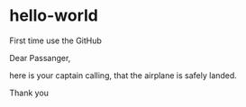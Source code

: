 # hello-world
First time use the GitHub

Dear Passanger,

here is your captain calling, that the airplane is safely landed.

Thank you
